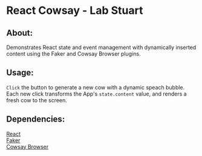 #  React Cowsay - Lab Stuart

## About:
Demonstrates React state and event management with dynamically inserted content using the Faker and Cowsay Browser plugins.

## Usage:
`Click` the button to generate a new cow with a dynamic speach bubble. Each new click transforms the App's `state.content` value, and renders a fresh cow to the screen.

## Dependencies:
[React](https://reactjs.org/)  
[Faker](https://github.com/marak/Faker.js/)  
[Cowsay Browser](https://github.com/bushmango/cowsay-browser)  
